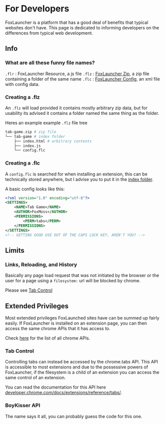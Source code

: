 # For Developers

FoxLauncher is a platform that has a good deal of benefits that typical websites don't have. This page is dedicated to informing developers on the differences from typical web development.

## Info

### What are all these funny file names?

`.flr` : FoxLauncher Resource, a js file
`.flz` : [FoxLauncher Zip](#creating-a-flc), a zip file containing a folder of the same name
`.flc` : [FoxLauncher Config](#creating-a-flc), an xml file with config data.

### Creating a .flz

An `.flz` will load provided it contains mostly arbitrary zip data, but for usability its advised it contains a folder named the same thing as the folder.

Heres an example example `.flz` file tree
```bash
tab-game.zip # zip file
└── tab-game # index folder
    ├── index.html # arbitrary contents
    ├── index.js
    └── config.flc
```

### Creating a .flc

A `config.flc` is searched for when installing an extension, this can be technically stored anywhere, but I advise you to put it in the [index folder](#creating-a-flz).

A basic config looks like this:

```xml
<?xml version="1.0" encoding="utf-8"?>
<SETTINGS>
    <NAME>Tab Game</NAME>
    <AUTHOR>FoxMoss</AUTHOR>
    <PERMISSIONS>
        <PERM>tabs</PERM>
    </PERMISSIONS>
</SETTINGS>
<!-- GETTING GOOD USE OUT OF THE CAPS LOCK KEY, AREN'T YOU? -->
```

## Limits

### Links, Reloading, and History

Basically any page load request that was not initiated by the browser or the user for a page using a `filesystem:` url will be blocked by chrome. 

Please see [Tab Control](#tab-control)

## Extended Privileges

Most extended privileges FoxLaunched sites have can be summed up fairly easily. If FoxLauncher is installed on an extension page, you can then access the same chrome APIs that it has access to.

Check [here](https://developer.chrome.com/docs/extensions/reference/) for the list of all chrome APIs.

### Tab Control

Controlling tabs can instead be accessed by the chrome.tabs API. This API is accessible to most extensions and due to the possessive powers of FoxLauncher, if the filesystem is a child of an extension you can access the same control of an extension.

You can read the documentation for this API here [developer.chrome.com/docs/extensions/reference/tabs/](https://developer.chrome.com/docs/extensions/reference/tabs/).

### BoyKisser API

The name says it all, you can probably guess the code for this one.